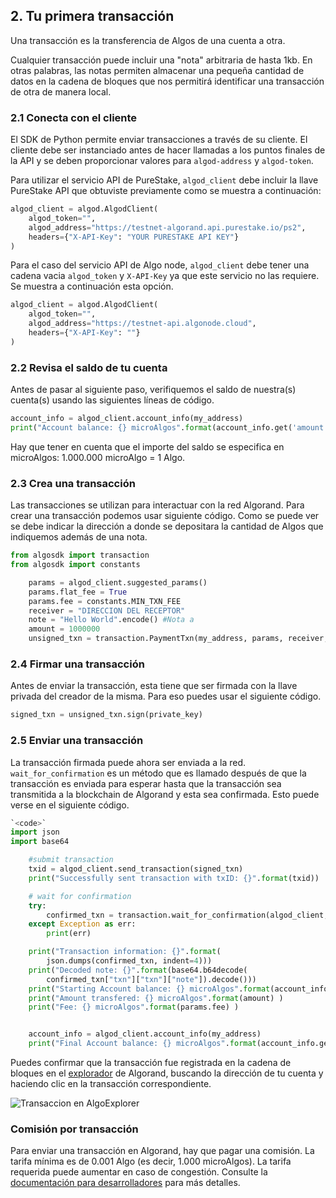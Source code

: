 ## 2. Tu primera transacción

Una transacción es la transferencia de Algos de una cuenta a otra.

Cualquier transacción puede incluir una "nota" arbitraria de hasta 1kb. En otras palabras, las notas permiten almacenar una pequeña cantidad de datos en la cadena de bloques que nos permitirá identificar una transacción de otra de manera local.

### 2.1 Conecta con el cliente

El SDK de Python permite enviar transacciones a través de su cliente. El cliente debe ser instanciado antes de hacer llamadas a los puntos finales de la API y se deben proporcionar valores para `algod-address` y `algod-token`. 

Para utilizar el servicio API de PureStake, `algod_client` debe incluir la llave PureStake API que obtuviste previamente como se muestra a continuación:

```python
algod_client = algod.AlgodClient(
    algod_token="",
    algod_address="https://testnet-algorand.api.purestake.io/ps2",
    headers={"X-API-Key": "YOUR PURESTAKE API KEY"}
)
```
Para el caso del servicio API de Algo node, `algod_client` debe tener una cadena vacia `algod_token` y  `X-API-Key` ya que este servicio no las requiere. Se muestra a continuación esta opción.

```python
algod_client = algod.AlgodClient(
    algod_token="",
    algod_address="https://testnet-api.algonode.cloud",
    headers={"X-API-Key": ""}
)
```

### 2.2 Revisa el saldo de tu cuenta

Antes de pasar al siguiente paso, verifiquemos el saldo de nuestra(s) cuenta(s) usando las siguientes líneas de código.

```python
account_info = algod_client.account_info(my_address)
print("Account balance: {} microAlgos".format(account_info.get('amount')) + "\n")
```

Hay que tener en cuenta que el importe del saldo se especifica en microAlgos: 1.000.000 microAlgo = 1 Algo.

### 2.3 Crea una transacción

Las transacciones se utilizan para interactuar con la red Algorand. Para crear una transacción podemos usar siguiente código. Como se puede ver se debe indicar la dirección a donde se depositara la cantidad de Algos que indiquemos además de una nota.  

```python
from algosdk import transaction
from algosdk import constants

    params = algod_client.suggested_params()
    params.flat_fee = True
    params.fee = constants.MIN_TXN_FEE 
    receiver = "DIRECCION DEL RECEPTOR"
    note = "Hello World".encode() #Nota a
    amount = 1000000
    unsigned_txn = transaction.PaymentTxn(my_address, params, receiver, amount, None, note)

```

### 2.4 Firmar una transacción 

Antes de enviar la transacción, esta tiene que ser firmada con la llave privada del creador de la misma. Para eso puedes usar el siguiente código.

```python
signed_txn = unsigned_txn.sign(private_key)
```

### 2.5 Enviar una transacción

La transacción firmada puede ahora ser enviada a la red. `wait_for_confirmation` es un método que es llamado después de que la transacción es enviada para esperar hasta que la transacción sea transmitida a la blockchain de Algorand y esta sea confirmada. Esto puede verse en el siguiente código.

```python
`<code>`
import json
import base64

    #submit transaction
    txid = algod_client.send_transaction(signed_txn)
    print("Successfully sent transaction with txID: {}".format(txid))

    # wait for confirmation 
    try:
        confirmed_txn = transaction.wait_for_confirmation(algod_client, txid, 4)  
    except Exception as err:
        print(err)

    print("Transaction information: {}".format(
        json.dumps(confirmed_txn, indent=4)))
    print("Decoded note: {}".format(base64.b64decode(
        confirmed_txn["txn"]["txn"]["note"]).decode()))
    print("Starting Account balance: {} microAlgos".format(account_info.get('amount')) )
    print("Amount transfered: {} microAlgos".format(amount) )    
    print("Fee: {} microAlgos".format(params.fee) ) 


    account_info = algod_client.account_info(my_address)
    print("Final Account balance: {} microAlgos".format(account_info.get('amount')) + "\n")

```

Puedes confirmar que la transacción fue registrada en la cadena de bloques en el [explorador](https://testnet.algoexplorer.io) de Algorand, buscando la dirección de tu cuenta y haciendo clic en la transacción correspondiente. 

![Transaccion en AlgoExplorer](https://github.com/raldecop/AlgorandEsp/blob/main/Imagenes/step2AlgoExplorer.png)

### Comisión por transacción

Para enviar una transacción en Algorand, hay que pagar una comisión. La tarifa mínima es de 0.001 Algo (es decir, 1.000 microAlgos). La tarifa requerida puede aumentar en caso de congestión. 
Consulte la [documentación para desarrolladores](https://developer.algorand.org/docs/features/transactions/#fees) para más detalles.

